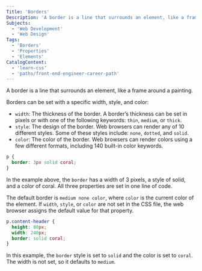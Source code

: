 ```yaml
---
Title: 'Borders'
Description: 'A border is a line that surrounds an element, like a frame around a painting. Borders can be set with a specific width, style, and color: - width: The thickness of the border. A border’s thickness can be set in pixels or with one of the following keywords: thin, medium, or thick. - style: The design of the border. Web browsers can render any of 10 different styles. Some of these styles include: none, dotted, and solid. - color: The color of the border. Web browsers can render colors using a few different formats, including 140 built-in color keywords. css p {'
Subjects:
  - 'Web Development'
  - 'Web Design'
Tags:
  - 'Borders'
  - 'Properties'
  - 'Elements'
CatalogContent:
  - 'learn-css'
  - 'paths/front-end-engineer-career-path'
---
```


A border is a line that surrounds an element, like a frame around a painting.

Borders can be set with a specific width, style, and color:

- `width`: The thickness of the border. A border’s thickness can be set in pixels or with one of the following keywords: `thin`, `medium`, or `thick`.
- `style`: The design of the border. Web browsers can render any of 10 different styles. Some of these styles include: `none`, `dotted`, and `solid`.
- `color`: The color of the border. Web browsers can render colors using a few different formats, including 140 built-in color keywords.

```css
p {
  border: 3px solid coral;
}
```

In the example above, the `border` has a width of 3 pixels, a style of solid, and a color of coral. All three properties are set in one line of code.

The default border is `medium none color`, where `color` is the current color of the element. If `width`, `style`, or `color` are not set in the CSS file, the web browser assigns the default value for that property.

```css
p.content-header {
  height: 80px;
  width: 240px;
  border: solid coral;
}
```

In this example, the `border` style is set to `solid` and the color is set to `coral`. The width is not set, so it defaults to `medium`.
